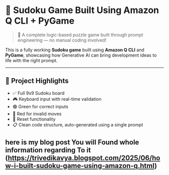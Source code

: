 # 🔢 Sudoku Game Built Using Amazon Q CLI + PyGame

> 🧠 A complete logic-based puzzle game built through prompt engineering — no manual coding involved!

This is a fully working **Sudoku game** built using **Amazon Q CLI** and **PyGame**, showcasing how Generative AI can bring development ideas to life with the right prompt.

---

## 📸 Project Highlights

- ✅ Full 9x9 Sudoku board
- 🎮 Keyboard input with real-time validation
- 🟢 Green for correct inputs
- 🔴 Red for invalid moves
- 🔁 Reset functionality
- 📋 Clean code structure, auto-generated using a single prompt


## here is my blog post You will Found whole information regarding To it (https://trivedikavya.blogspot.com/2025/06/how-i-built-sudoku-game-using-amazon-q.html)


